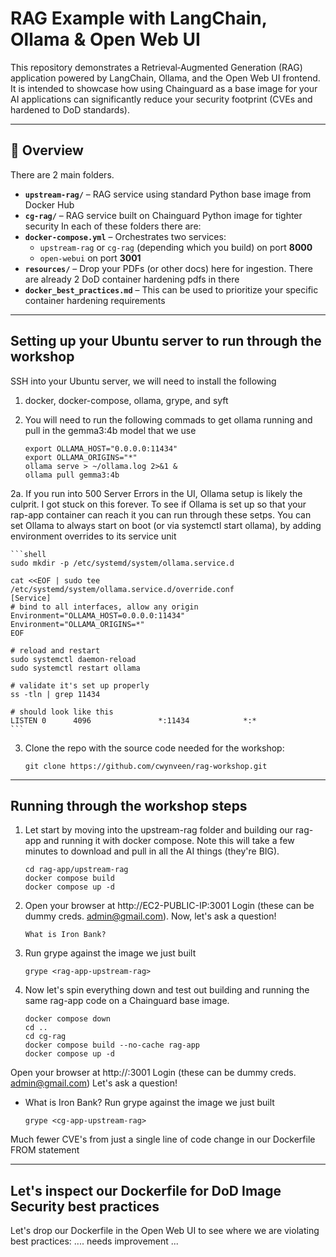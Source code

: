 # RAG Example with LangChain, Ollama & Open Web UI

This repository demonstrates a Retrieval‑Augmented Generation (RAG) application powered by LangChain, Ollama, and the Open Web UI frontend. It is intended to showcase how using Chainguard as a base image for your AI applications can significantly reduce your security footprint (CVEs and hardened to DoD standards).

---

## 🚀 Overview
There are 2 main folders. 
- **`upstream-rag/`** – RAG service using standard Python base image from Docker Hub 
- **`cg-rag/`** – RAG service built on Chainguard Python image for tighter security
In each of these folders there are:  
- **`docker-compose.yml`** – Orchestrates two services:
  - `upstream-rag` or `cg-rag` (depending which you build) on port **8000**  
  - `open-webui` on port **3001**  
- **`resources/`** – Drop your PDFs (or other docs) here for ingestion. There are already 2 DoD container hardening pdfs in there
- **`docker_best_practices.md`** – This can be used to prioritize your specific container hardening requirements

---

## Setting up your Ubuntu server to run through the workshop
SSH into your Ubuntu server, we will need to install the following 
1. docker, docker-compose, ollama, grype, and syft
2. You will need to run the following commads to get ollama running and pull in the gemma3:4b model that we use

    ```shell
    export OLLAMA_HOST="0.0.0.0:11434"
    export OLLAMA_ORIGINS="*"
    ollama serve > ~/ollama.log 2>&1 &
    ollama pull gemma3:4b
    ```
2a. If you run into 500 Server Errors in the UI, Ollama setup is likely the culprit. I got stuck on this forever. To see if Ollama is set up so that your rap-app container can reach it you can run through these setps. You can set Ollama to always start on boot (or via systemctl start ollama), by adding environment overrides to its service unit

    ```shell
    sudo mkdir -p /etc/systemd/system/ollama.service.d
    
    cat <<EOF | sudo tee /etc/systemd/system/ollama.service.d/override.conf
    [Service]
    # bind to all interfaces, allow any origin
    Environment="OLLAMA_HOST=0.0.0.0:11434"
    Environment="OLLAMA_ORIGINS=*"
    EOF

    # reload and restart
    sudo systemctl daemon-reload
    sudo systemctl restart ollama

    # validate it's set up properly
    ss -tln | grep 11434

    # should look like this
    LISTEN 0      4096               *:11434            *:*
    ```

3. Clone the repo with the source code needed for the workshop:

    ```shell
    git clone https://github.com/cwynveen/rag-workshop.git
    ```

---

## Running through the workshop steps
1. Let start by moving into the upstream-rag folder and building our rag-app and running it with docker compose. Note this will take a few minutes to download and pull in all the AI things (they're BIG).

    ```shell
    cd rag-app/upstream-rag
    docker compose build
    docker compose up -d
    ```

2. Open your browser at http://EC2-PUBLIC-IP:3001
Login (these can be dummy creds. admin@gmail.com). Now, let's ask a question!

    ```plaintext
    What is Iron Bank?
    ```
    
3. Run grype against the image we just built

    ```shell
    grype <rag-app-upstream-rag>
    ```

4. Now let's spin everything down and test out building and running the same rag-app code on a Chainguard base image.

    ```shell
    docker compose down
    cd ..
    cd cg-rag
    docker compose build --no-cache rag-app
    docker compose up -d
    ```

Open your browser at http://<EC2-PUBLIC-IP>:3001
Login (these can be dummy creds. admin@gmail.com)
Let's ask a question!
- What is Iron Bank?
Run grype against the image we just built
    ```shell
    grype <cg-app-upstream-rag>
    ```
Much fewer CVE's from just a single line of code change in our Dockerfile FROM statement

---

## Let's inspect our Dockerfile for DoD Image Security best practices
Let's drop our Dockerfile in the Open Web UI to see where we are violating best practices:
.... needs improvement ...


